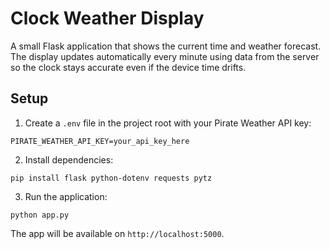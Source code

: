 # Clock Weather Display

A small Flask application that shows the current time and weather forecast.
The display updates automatically every minute using data from the server so
the clock stays accurate even if the device time drifts.

## Setup

1. Create a `.env` file in the project root with your Pirate Weather API key:

```
PIRATE_WEATHER_API_KEY=your_api_key_here
```

2. Install dependencies:

```
pip install flask python-dotenv requests pytz
```

3. Run the application:

```
python app.py
```

The app will be available on `http://localhost:5000`.
